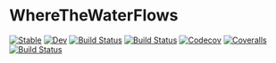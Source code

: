 # WhereTheWaterFlows

[![Stable](https://img.shields.io/badge/docs-stable-blue.svg)](https://mauro3.github.io/WhereTheWaterFlows.jl/stable)
[![Dev](https://img.shields.io/badge/docs-dev-blue.svg)](https://mauro3.github.io/WhereTheWaterFlows.jl/dev)
[![Build Status](https://travis-ci.com/mauro3/WhereTheWaterFlows.jl.svg?branch=master)](https://travis-ci.com/mauro3/WhereTheWaterFlows.jl)
[![Build Status](https://ci.appveyor.com/api/projects/status/github/mauro3/WhereTheWaterFlows.jl?svg=true)](https://ci.appveyor.com/project/mauro3/WhereTheWaterFlows-jl)
[![Codecov](https://codecov.io/gh/mauro3/WhereTheWaterFlows.jl/branch/master/graph/badge.svg)](https://codecov.io/gh/mauro3/WhereTheWaterFlows.jl)
[![Coveralls](https://coveralls.io/repos/github/mauro3/WhereTheWaterFlows.jl/badge.svg?branch=master)](https://coveralls.io/github/mauro3/WhereTheWaterFlows.jl?branch=master)
[![Build Status](https://api.cirrus-ci.com/github/mauro3/WhereTheWaterFlows.jl.svg)](https://cirrus-ci.com/github/mauro3/WhereTheWaterFlows.jl)
